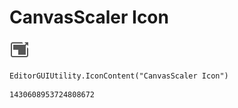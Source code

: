 # CanvasScaler Icon
![](/img/CanvasScaler%20Icon.png)

``` CSharp
EditorGUIUtility.IconContent("CanvasScaler Icon")
```
```
1430608953724808672
```
